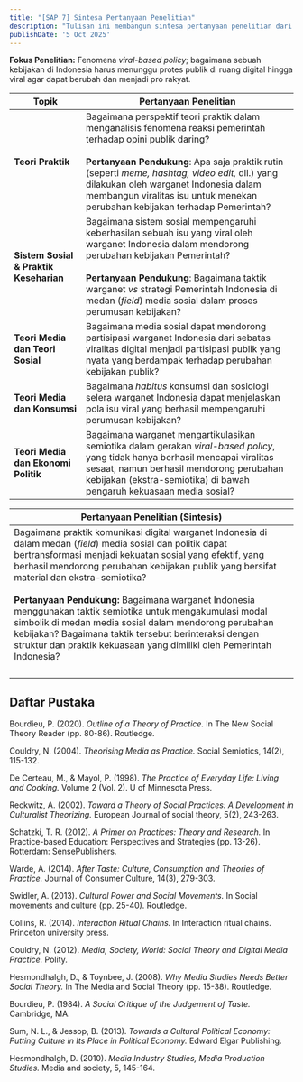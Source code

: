 ```yaml
---
title: "[SAP 7] Sintesa Pertanyaan Penelitian"
description: "Tulisan ini membangun sintesa pertanyaan penelitian dari rangkaian analisis atas fenomena 'viral-based-policy' menggunakan teori sosial, teori praktik, teori media, dan teori ekonomi politik."
publishDate: '5 Oct 2025'
---
```


**Fokus Penelitian:** Fenomena *viral-based policy*; bagaimana sebuah kebijakan di Indonesia harus menunggu protes publik di ruang digital hingga viral agar dapat berubah dan menjadi pro rakyat.

| Topik | Pertanyaan Penelitian |
| ----- | ----- |
| **Teori Praktik** | Bagaimana perspektif teori praktik dalam menganalisis fenomena reaksi pemerintah terhadap opini publik daring? <br></br> **Pertanyaan Pendukung**: Apa saja praktik rutin (seperti *meme, hashtag, video edit,* dll.) yang dilakukan oleh warganet Indonesia dalam membangun viralitas isu untuk menekan perubahan kebijakan terhadap Pemerintah? |
| **Sistem Sosial & Praktik Keseharian** | Bagaimana sistem sosial mempengaruhi keberhasilan sebuah isu yang viral oleh warganet Indonesia dalam mendorong perubahan kebijakan Pemerintah? <br> </br> **Pertanyaan Pendukung**: Bagaimana taktik warganet *vs* strategi Pemerintah Indonesia di medan (*field*) media sosial dalam proses perumusan kebijakan? |
| **Teori Media dan Teori Sosial** | Bagaimana media sosial dapat mendorong partisipasi warganet Indonesia dari sebatas viralitas digital menjadi partisipasi publik yang nyata yang berdampak terhadap perubahan kebijakan publik? |
| **Teori Media dan Konsumsi** | Bagaimana *habitus* konsumsi dan sosiologi selera warganet Indonesia  dapat menjelaskan pola isu viral yang berhasil mempengaruhi perumusan kebijakan? |
| **Teori Media dan Ekonomi Politik** | Bagaimana warganet mengartikulasikan semiotika dalam gerakan *viral-based policy*, yang tidak hanya berhasil mencapai viralitas sesaat, namun berhasil mendorong perubahan kebijakan (ekstra-semiotika) di bawah pengaruh kekuasaan media sosial? |

| Pertanyaan Penelitian (Sintesis) |
| ----- |
| Bagaimana praktik komunikasi digital warganet Indonesia di dalam medan (*field*) media sosial dan politik dapat bertransformasi menjadi kekuatan sosial yang efektif, yang berhasil mendorong perubahan kebijakan publik yang bersifat material dan ekstra-semiotika? <br></br> **Pertanyaan Pendukung:** Bagaimana warganet Indonesia menggunakan taktik semiotika untuk mengakumulasi modal simbolik di medan media sosial dalam mendorong perubahan kebijakan? Bagaimana taktik tersebut berinteraksi dengan struktur dan praktik kekuasaan yang dimiliki oleh Pemerintah Indonesia? |
|  |
|  |
|  |
|  |

## Daftar Pustaka

Bourdieu, P. (2020). *Outline of a Theory of Practice.* In The New Social Theory Reader (pp. 80-86). Routledge.

Couldry, N. (2004). *Theorising Media as Practice.* Social Semiotics, 14(2), 115-132.

De Certeau, M., & Mayol, P. (1998). *The Practice of Everyday Life: Living and Cooking.* Volume 2 (Vol. 2). U of Minnesota Press.

Reckwitz, A. (2002). *Toward a Theory of Social Practices: A Development in Culturalist Theorizing.* European Journal of social theory, 5(2), 243-263.

Schatzki, T. R. (2012). *A Primer on Practices: Theory and Research.* In Practice-based Education: Perspectives and Strategies (pp. 13-26). Rotterdam: SensePublishers.

Warde, A. (2014). *After Taste: Culture, Consumption and Theories of Practice.* Journal of Consumer Culture, 14(3), 279-303.

Swidler, A. (2013). *Cultural Power and Social Movements.* In Social movements and culture (pp. 25-40). Routledge.

Collins, R. (2014). *Interaction Ritual Chains.* In Interaction ritual chains. Princeton university press.

Couldry, N. (2012). *Media, Society, World: Social Theory and Digital Media Practice.* Polity.

Hesmondhalgh, D., & Toynbee, J. (2008). *Why Media Studies Needs Better Social Theory.* In The Media and Social Theory (pp. 15-38). Routledge.

Bourdieu, P. (1984). *A Social Critique of the Judgement of Taste.* Cambridge, MA.

Sum, N. L., & Jessop, B. (2013). *Towards a Cultural Political Economy: Putting Culture in Its Place in Political Economy.* Edward Elgar Publishing.

Hesmondhalgh, D. (2010). *Media Industry Studies, Media Production Studies.* Media and society, 5, 145-164.